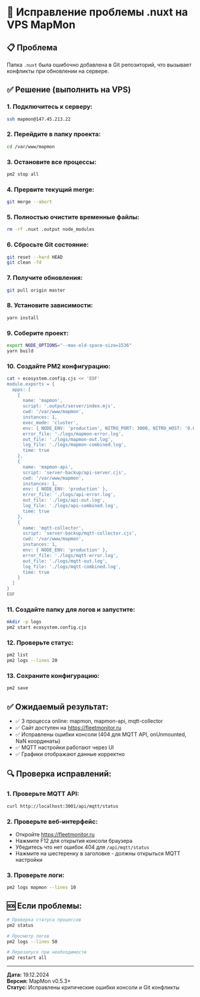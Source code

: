 # 🔧 Исправление проблемы .nuxt на VPS MapMon

## 📋 Проблема
Папка `.nuxt` была ошибочно добавлена в Git репозиторий, что вызывает конфликты при обновлении на сервере.

## ✅ Решение (выполнить на VPS)

### 1. Подключитесь к серверу:
```bash
ssh mapmon@147.45.213.22
```

### 2. Перейдите в папку проекта:
```bash
cd /var/www/mapmon
```

### 3. Остановите все процессы:
```bash
pm2 stop all
```

### 4. Прервите текущий merge:
```bash
git merge --abort
```

### 5. Полностью очистите временные файлы:
```bash
rm -rf .nuxt .output node_modules
```

### 6. Сбросьте Git состояние:
```bash
git reset --hard HEAD
git clean -fd
```

### 7. Получите обновления:
```bash
git pull origin master
```

### 8. Установите зависимости:
```bash
yarn install
```

### 9. Соберите проект:
```bash
export NODE_OPTIONS="--max-old-space-size=1536"
yarn build
```

### 10. Создайте PM2 конфигурацию:
```bash
cat > ecosystem.config.cjs << 'EOF'
module.exports = {
  apps: [
    {
      name: 'mapmon',
      script: '.output/server/index.mjs',
      cwd: '/var/www/mapmon',
      instances: 1,
      exec_mode: 'cluster',
      env: { NODE_ENV: 'production', NITRO_PORT: 3000, NITRO_HOST: '0.0.0.0' },
      error_file: './logs/mapmon-error.log',
      out_file: './logs/mapmon-out.log',
      log_file: './logs/mapmon-combined.log',
      time: true
    },
    {
      name: 'mapmon-api',
      script: 'server-backup/api-server.cjs',
      cwd: '/var/www/mapmon',
      instances: 1,
      env: { NODE_ENV: 'production' },
      error_file: './logs/api-error.log',
      out_file: './logs/api-out.log',
      log_file: './logs/api-combined.log',
      time: true
    },
    {
      name: 'mqtt-collector',
      script: 'server-backup/mqtt-collector.cjs',
      cwd: '/var/www/mapmon',
      instances: 1,
      env: { NODE_ENV: 'production' },
      error_file: './logs/mqtt-error.log',
      out_file: './logs/mqtt-out.log',
      log_file: './logs/mqtt-combined.log',
      time: true
    }
  ]
}
EOF
```

### 11. Создайте папку для логов и запустите:
```bash
mkdir -p logs
pm2 start ecosystem.config.cjs
```

### 12. Проверьте статус:
```bash
pm2 list
pm2 logs --lines 20
```

### 13. Сохраните конфигурацию:
```bash
pm2 save
```

## ✅ Ожидаемый результат:
- ✅ 3 процесса online: mapmon, mapmon-api, mqtt-collector
- ✅ Сайт доступен на https://fleetmonitor.ru
- ✅ Исправлены ошибки консоли (404 для MQTT API, onUnmounted, NaN координаты)
- ✅ MQTT настройки работают через UI
- ✅ Графики отображают данные корректно

## 🔍 Проверка исправлений:

### 1. Проверьте MQTT API:
```bash
curl http://localhost:3001/api/mqtt/status
```

### 2. Проверьте веб-интерфейс:
- Откройте https://fleetmonitor.ru
- Нажмите F12 для открытия консоли браузера
- Убедитесь что нет ошибок 404 для `/api/mqtt/status`
- Нажмите на шестеренку в заголовке - должны открыться MQTT настройки

### 3. Проверьте логи:
```bash
pm2 logs mapmon --lines 10
```

## 🆘 Если проблемы:
```bash
# Проверка статуса процессов
pm2 status

# Просмотр логов
pm2 logs --lines 50

# Перезапуск при необходимости
pm2 restart all
```

---

**Дата:** 19.12.2024  
**Версия:** MapMon v0.5.3+  
**Статус:** Исправлены критические ошибки консоли и Git конфликты 